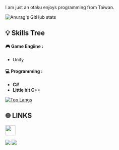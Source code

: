 I am just an otaku enjoys programming from Taiwan.</br>

![Anurag's GitHub stats](https://github-readme-stats.vercel.app/api?username=ISnoweve&show_icons=true&private=true&theme=dracula&include_all_commits=true&)

💡 Skills Tree
---
#### 🎮 Game Engiine :
- Unity
#### 💻 Programming : 
- **C#**
- **Little bit C++**
  
[![Top Langs](https://github-readme-stats.vercel.app/api/top-langs/?username=ISnoweve&theme=dracula&layout=compact)](https://github.com/anuraghazra/github-readme-stats)

🌐 LINKS
---
<a href="https://x.com/NoneSnowEve" target="_blank">
<img height="32" width="32" src="https://cdn.jsdelivr.net/npm/simple-icons@v14/icons/twitch.svg"#9146FF />


<a href="https://x.com/NoneSnowEve" target="_blank"><img src="https://img.shields.io/badge/Twitter--blue?style=social&logo=Twitter"></a>
<a href="https://x.com/NoneSnowEve" target="_blank"><img src="https://img.shields.io/badge/Twitter--blue?style=social&logo=Twitter"></a>

<!--
**ISnoweve/ISnoweve** is a ✨ _special_ ✨ repository because its `README.md` (this file) appears on your GitHub profile.

Here are some ideas to get you started:

- 🔭 I’m currently working on ...
- 🌱 I’m currently learning ...
- 👯 I’m looking to collaborate on ...
- 🤔 I’m looking for help with ...
- 💬 Ask me about ...
- 📫 How to reach me: ...
- 😄 Pronouns: ...
- ⚡ Fun fact: ...
-->
